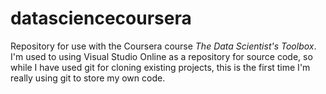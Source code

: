 datasciencecoursera
===================

Repository for use with the Coursera course *The Data Scientist's Toolbox*. I'm used to using Visual Studio Online as a repository for source code, so while I have used git for cloning existing projects, this is the first time I'm really using git to store my own code.
